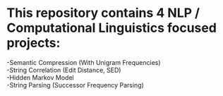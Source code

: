 # This repository contains 4 NLP / Computational Linguistics focused projects:
-Semantic Compression (With Unigram Frequencies)  
-String Correlation (Edit Distance, SED)  
-Hidden Markov Model  
-String Parsing (Successor Frequency Parsing)  
